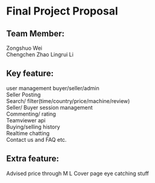 # Final Project Proposal  
## Team Member:  
Zongshuo Wei  
Chengchen Zhao
Lingrui Li
  
  
## Key feature:  
user management  buyer/seller/admin  
Seller Posting  
Search/ filter(time/country/price/machine/review)  
Seller/ Buyer session management  
Commenting/ rating  
Teamviewer api  
Buying/selling history  
Realtime chatting  
Contact us and FAQ etc.  


## Extra feature:  
Advised price through M  L
Cover page eye catching stuff  
